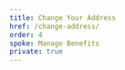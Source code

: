```yaml
---
title: Change Your Address
href: /change-address/
order: 4
spoke: Manage Benefits
private: true
---
```

